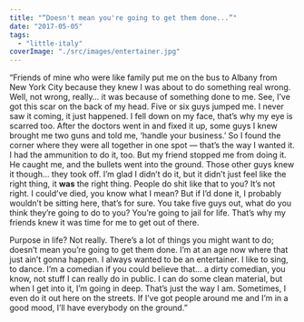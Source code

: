 ```yaml
---
title: "“Doesn't mean you're going to get them done...”"
date: "2017-05-05"
tags: 
  - "little-italy"
coverImage: "./src/images/entertainer.jpg"
---
```


“Friends of mine who were like family put me on the bus to Albany from New York City because they knew I was about to do something real wrong. Well, not wrong, really… it was because of something done to me. See, I’ve got this scar on the back of my head. Five or six guys jumped me. I never saw it coming, it just happened. I fell down on my face, that’s why my eye is scarred too. After the doctors went in and fixed it up, some guys I knew brought me two guns and told me, ‘handle your business.’ So I found the corner where they were all together in one spot — that’s the way I wanted it. I had the ammunition to do it, too. But my friend stopped me from doing it. He caught me, and the bullets went into the ground. Those other guys knew it though… they took off. I’m glad I didn’t do it, but it didn’t just feel like the right thing, it **was** the right thing. People do shit like that to you? It’s not right. I could’ve died, you know what I mean? But if I’d done it, I probably wouldn’t be sitting here, that’s for sure. You take five guys out, what do you think they’re going to do to you? You’re going to jail for life. That’s why my friends knew it was time for me to get out of there.

Purpose in life? Not really. There’s a lot of things you might want to do; doesn’t mean you’re going to get them done. I’m at an age now where that just ain’t gonna happen. I always wanted to be an entertainer. I like to sing, to dance. I’m a comedian if you could believe that… a dirty comedian, you know, not stuff I can really do in public. I can do some clean material, but when I get into it, I’m going in deep. That’s just the way I am. Sometimes, I even do it out here on the streets. If I’ve got people around me and I’m in a good mood, I’ll have everybody on the ground.”
